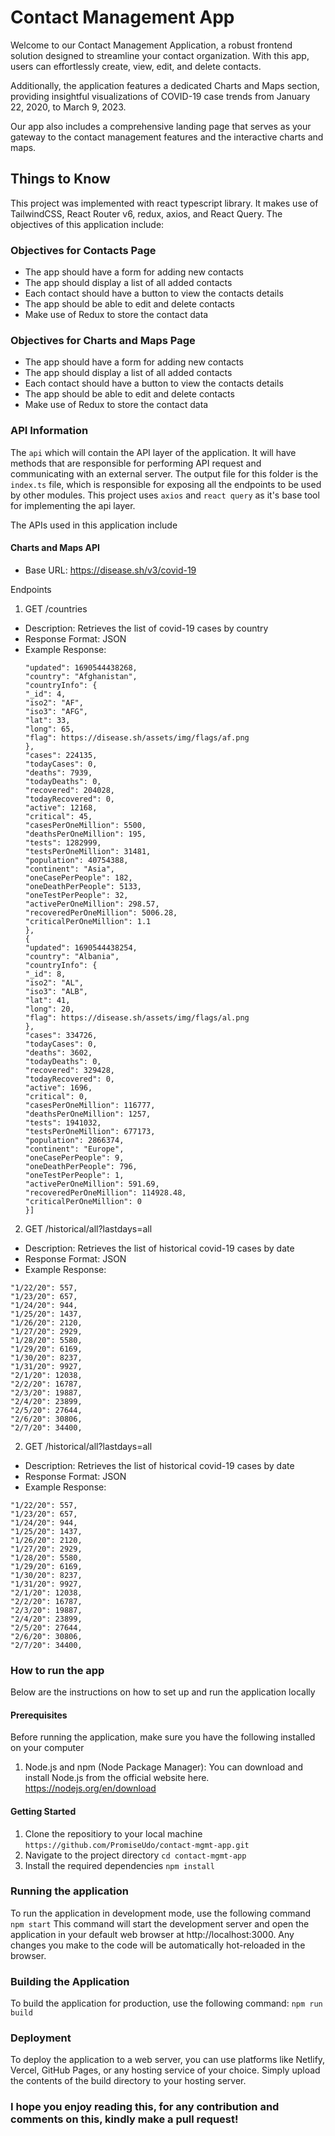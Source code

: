 # Contact Management App

Welcome to our Contact Management Application, a robust frontend solution designed to streamline your contact organization. With this app, users can effortlessly create, view, edit, and delete contacts.

Additionally, the application features a dedicated Charts and Maps section, providing insightful visualizations of COVID-19 case trends from January 22, 2020, to March 9, 2023.

Our app also includes a comprehensive landing page that serves as your gateway to the contact management features and the interactive charts and maps.

## Things to Know

This project was implemented with react typescript library. It makes use of TailwindCSS, React Router v6, redux, axios, and React Query. The objectives of this application include:

### Objectives for Contacts Page

- The app should have a form for adding new contacts
- The app should display a list of all added contacts
- Each contact should have a button to view the contacts details
- The app should be able to edit and delete contacts
- Make use of Redux to store the contact data

### Objectives for Charts and Maps Page

- The app should have a form for adding new contacts
- The app should display a list of all added contacts
- Each contact should have a button to view the contacts details
- The app should be able to edit and delete contacts
- Make use of Redux to store the contact data

### API Information

The `api` which will contain the API layer of the application. It will have methods that are responsible for performing API request and communicating with an external server. The output file for this folder is the `index.ts` file, which is responsible for exposing all the endpoints to be used by other modules. This project uses `axios` and `react query` as it's base tool for implementing the api layer.

The APIs used in this application include

#### Charts and Maps API

- Base URL: https://disease.sh/v3/covid-19

Endpoints

1.  GET /countries

- Description: Retrieves the list of covid-19 cases by country
- Response Format: JSON
- Example Response:
  ```[{
  "updated": 1690544438268,
  "country": "Afghanistan",
  "countryInfo": {
  "_id": 4,
  "iso2": "AF",
  "iso3": "AFG",
  "lat": 33,
  "long": 65,
  "flag": https://disease.sh/assets/img/flags/af.png
  },
  "cases": 224135,
  "todayCases": 0,
  "deaths": 7939,
  "todayDeaths": 0,
  "recovered": 204028,
  "todayRecovered": 0,
  "active": 12168,
  "critical": 45,
  "casesPerOneMillion": 5500,
  "deathsPerOneMillion": 195,
  "tests": 1282999,
  "testsPerOneMillion": 31481,
  "population": 40754388,
  "continent": "Asia",
  "oneCasePerPeople": 182,
  "oneDeathPerPeople": 5133,
  "oneTestPerPeople": 32,
  "activePerOneMillion": 298.57,
  "recoveredPerOneMillion": 5006.28,
  "criticalPerOneMillion": 1.1
  },
  {
  "updated": 1690544438254,
  "country": "Albania",
  "countryInfo": {
  "_id": 8,
  "iso2": "AL",
  "iso3": "ALB",
  "lat": 41,
  "long": 20,
  "flag": https://disease.sh/assets/img/flags/al.png
  },
  "cases": 334726,
  "todayCases": 0,
  "deaths": 3602,
  "todayDeaths": 0,
  "recovered": 329428,
  "todayRecovered": 0,
  "active": 1696,
  "critical": 0,
  "casesPerOneMillion": 116777,
  "deathsPerOneMillion": 1257,
  "tests": 1941032,
  "testsPerOneMillion": 677173,
  "population": 2866374,
  "continent": "Europe",
  "oneCasePerPeople": 9,
  "oneDeathPerPeople": 796,
  "oneTestPerPeople": 1,
  "activePerOneMillion": 591.69,
  "recoveredPerOneMillion": 114928.48,
  "criticalPerOneMillion": 0
  }]
  ```

2.  GET /historical/all?lastdays=all

- Description: Retrieves the list of historical covid-19 cases by date
- Response Format: JSON
- Example Response:

```"cases": {
"1/22/20": 557,
"1/23/20": 657,
"1/24/20": 944,
"1/25/20": 1437,
"1/26/20": 2120,
"1/27/20": 2929,
"1/28/20": 5580,
"1/29/20": 6169,
"1/30/20": 8237,
"1/31/20": 9927,
"2/1/20": 12038,
"2/2/20": 16787,
"2/3/20": 19887,
"2/4/20": 23899,
"2/5/20": 27644,
"2/6/20": 30806,
"2/7/20": 34400,
```

2.  GET /historical/all?lastdays=all

- Description: Retrieves the list of historical covid-19 cases by date
- Response Format: JSON
- Example Response:

```"cases": {
"1/22/20": 557,
"1/23/20": 657,
"1/24/20": 944,
"1/25/20": 1437,
"1/26/20": 2120,
"1/27/20": 2929,
"1/28/20": 5580,
"1/29/20": 6169,
"1/30/20": 8237,
"1/31/20": 9927,
"2/1/20": 12038,
"2/2/20": 16787,
"2/3/20": 19887,
"2/4/20": 23899,
"2/5/20": 27644,
"2/6/20": 30806,
"2/7/20": 34400,
```

### How to run the app

Below are the instructions on how to set up and run the application locally

#### Prerequisites

Before running the application, make sure you have the following installed on your computer

1.  Node.js and npm (Node Package Manager): You can download and install Node.js from the official website here. https://nodejs.org/en/download

#### Getting Started

1.  Clone the repositiory to your local machine
    `https://github.com/PromiseUdo/contact-mgmt-app.git`
2.  Navigate to the project directory
    `cd contact-mgmt-app`
3.  Install the required dependencies
    `npm install`

### Running the application

To run the application in development mode, use the following command
`npm start`
This command will start the development server and open the application in your default web browser at http://localhost:3000. Any changes you make to the code will be automatically hot-reloaded in the browser.

### Building the Application

To build the application for production, use the following command:
`npm run build`

### Deployment

To deploy the application to a web server, you can use platforms like Netlify, Vercel, GitHub Pages, or any hosting service of your choice. Simply upload the contents of the build directory to your hosting server.

### I hope you enjoy reading this, for any contribution and comments on this, kindly make a pull request!
